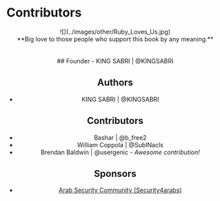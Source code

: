 # Contributors


<center>![](../images/other/Ruby_Loves_Us.jpg)


<center>**Big love to those people who support this book by any meaning.**
<br><br><br>
## Founder
- KING SABRI | @KINGSABRI

## Authors 
- KING SABRI | @KINGSABRI

## Contributors
- Bashar | @b_free2
- William Coppola | @SubINacls
- Brendan Baldwin | @usergenic - *Awesome contribution!*

## Sponsors
- [Arab Security Community (Security4arabs)][1]


<br><br><br>
---
[1]: http://www.security4arabs.com/

